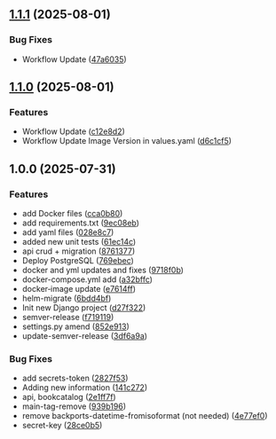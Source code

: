 ## [1.1.1](https://github.com/Robert-Jonjic/diploma-devops/compare/v1.1.0...v1.1.1) (2025-08-01)

### Bug Fixes

* Workflow Update ([47a6035](https://github.com/Robert-Jonjic/diploma-devops/commit/47a603579c320498f2109580a5197bbe9b739824))

## [1.1.0](https://github.com/Robert-Jonjic/diploma-devops/compare/v1.0.0...v1.1.0) (2025-08-01)

### Features

* Workflow Update ([c12e8d2](https://github.com/Robert-Jonjic/diploma-devops/commit/c12e8d234cbe45c410b44f6d8ffd51eead54bee0))
* Workflow Update Image Version in values.yaml ([d6c1cf5](https://github.com/Robert-Jonjic/diploma-devops/commit/d6c1cf57f5cdae515455c1a524e5aaf9f69899de))

## 1.0.0 (2025-07-31)

### Features

* add Docker files ([cca0b80](https://github.com/Robert-Jonjic/diploma-devops/commit/cca0b80ceb88bd1868f585de9b3e7dcd24503941))
* add requirements.txt ([9ec08eb](https://github.com/Robert-Jonjic/diploma-devops/commit/9ec08ebbf0bfe154a1cdfc3b642b2756afe81c15))
* add yaml files ([028e8c7](https://github.com/Robert-Jonjic/diploma-devops/commit/028e8c751ac18b5e7925cc3965d3d7ae3e629152))
* added new unit tests ([61ec14c](https://github.com/Robert-Jonjic/diploma-devops/commit/61ec14c2a91fe9f52a693a51ac3217a970c57833))
* api crud + migration ([8761377](https://github.com/Robert-Jonjic/diploma-devops/commit/8761377e0c4cf6e7a4f6615733d7d22631e8dfff))
* Deploy PostgreSQL ([769ebec](https://github.com/Robert-Jonjic/diploma-devops/commit/769ebecd8bbdd4ae5f5d7b3a78955af77602ccd0))
* docker and yml updates and fixes ([9718f0b](https://github.com/Robert-Jonjic/diploma-devops/commit/9718f0b7836b0544517908530aeffe25c6ae8dc6))
* docker-compose.yml add ([a32bffc](https://github.com/Robert-Jonjic/diploma-devops/commit/a32bffc221c5460749098486824820ec44465348))
* docker‑image update ([e7614ff](https://github.com/Robert-Jonjic/diploma-devops/commit/e7614ff8e12bcb8a804e6b5b1f9d9e5674fcbd0a))
* helm-migrate ([6bdd4bf](https://github.com/Robert-Jonjic/diploma-devops/commit/6bdd4bf39bf8e041df849df2970721226f914e59))
* Init new Django project ([d27f322](https://github.com/Robert-Jonjic/diploma-devops/commit/d27f322dd6d48590e2908a121b305abb4d997264))
* semver-release ([f719119](https://github.com/Robert-Jonjic/diploma-devops/commit/f7191196b9788eb1e254f678ce119afdc6a2c568))
* settings.py amend ([852e913](https://github.com/Robert-Jonjic/diploma-devops/commit/852e9132442997d669aecc196bc679f537487d3c))
* update-semver-release ([3df6a9a](https://github.com/Robert-Jonjic/diploma-devops/commit/3df6a9a45697bbf35093627477a65e7354e08080))

### Bug Fixes

* add secrets-token ([2827f53](https://github.com/Robert-Jonjic/diploma-devops/commit/2827f533a10f763af7ec0b30accd644041b2282b))
* Adding new information ([141c272](https://github.com/Robert-Jonjic/diploma-devops/commit/141c2725095fbfc13a098576455b6dadef03902d))
* api, bookcatalog ([2e1ff7f](https://github.com/Robert-Jonjic/diploma-devops/commit/2e1ff7f5cccd4b23edf7c5d2654b10c27c6b4c22))
* main-tag-remove ([939b196](https://github.com/Robert-Jonjic/diploma-devops/commit/939b196964e12ebc2c36bd7251aabafd3e4e0d67))
* remove backports-datetime-fromisoformat (not needed) ([4e77ef0](https://github.com/Robert-Jonjic/diploma-devops/commit/4e77ef02500d5090a1c557e7c9bca570f9969a56))
* secret-key ([28ce0b5](https://github.com/Robert-Jonjic/diploma-devops/commit/28ce0b59c44ba06bccef243aa248ebd39b78eccd))
